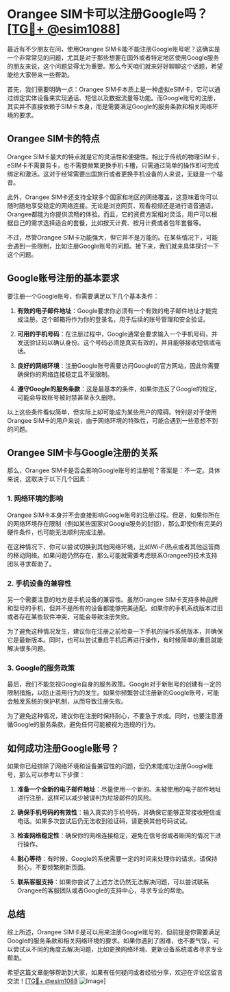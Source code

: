 # Orangee SIM卡可以注册Google吗？[[TG💪+ @esim1088](https://t.me/s/esim1088)]

最近有不少朋友在问，使用Orangee SIM卡能不能注册Google账号呢？这确实是一个非常常见的问题，尤其是对于那些想要在国外或者特定地区使用Google服务的朋友来说，这个问题显得尤为重要。那么今天咱们就来好好聊聊这个话题，希望能给大家带来一些帮助。

首先，我们需要明确一点：Orangee SIM卡本质上是一种虚拟eSIM卡，它可以通过绑定实体设备来实现通话、短信以及数据流量等功能。而Google账号的注册，其实并不直接依赖于SIM卡本身，而是需要满足Google的服务条款和相关网络环境的要求。

## Orangee SIM卡的特点

Orangee SIM卡最大的特点就是它的灵活性和便捷性。相比于传统的物理SIM卡，eSIM卡不需要剪卡，也不需要频繁更换手机卡槽，只需通过简单的操作即可完成绑定和激活。这对于经常需要出国旅行或者更换手机设备的人来说，无疑是一个福音。

此外，Orangee SIM卡还支持全球多个国家和地区的网络覆盖，这意味着你可以随时随地享受稳定的网络连接。无论是浏览网页、观看视频还是进行语音通话，Orangee都能为你提供流畅的体验。而且，它的资费方案相对灵活，用户可以根据自己的需求选择适合的套餐，比如按天计费、按月计费或者包年套餐等。

不过，尽管Orangee SIM卡功能强大，但它并不是万能的。在某些情况下，可能会遇到一些限制，比如注册Google账号的问题。接下来，我们就来具体探讨一下这个问题。

## Google账号注册的基本要求

要注册一个Google账号，你需要满足以下几个基本条件：

1. **有效的电子邮件地址**：Google要求你必须有一个有效的电子邮件地址才能完成注册。这个邮箱将作为你的登录名，用于后续的账号管理和安全验证。

2. **可用的手机号码**：在注册过程中，Google通常会要求输入一个手机号码，并发送验证码以确认身份。这个号码必须是真实有效的，并且能够接收短信或电话。

3. **良好的网络环境**：注册Google账号需要访问Google的官方网站，因此你需要确保你的网络连接稳定且不受限制。

4. **遵守Google的服务条款**：这是最基本的条件，如果你违反了Google的规定，可能会导致账号被封禁甚至永久删除。

以上这些条件看似简单，但实际上却可能成为某些用户的障碍。特别是对于使用Orangee SIM卡的用户来说，由于网络环境的特殊性，可能会遇到一些意想不到的问题。

## Orangee SIM卡与Google注册的关系

那么，Orangee SIM卡是否会影响Google账号的注册呢？答案是：不一定。具体来说，这取决于以下几个因素：

### 1. 网络环境的影响

Orangee SIM卡本身并不会直接影响Google账号的注册过程。但是，如果你所在的网络环境存在限制（例如某些国家对Google服务的封锁），那么即使你有完美的硬件条件，也可能无法顺利完成注册。

在这种情况下，你可以尝试切换到其他网络环境，比如Wi-Fi热点或者其他运营商的移动网络。如果问题仍然存在，那么可能就需要考虑联系Orangee的技术支持团队寻求帮助了。

### 2. 手机设备的兼容性

另一个需要注意的地方是手机设备的兼容性。虽然Orangee SIM卡支持多种品牌和型号的手机，但并不是所有的设备都能够完美适配。如果你的手机系统版本过旧或者存在某些软件冲突，可能会导致注册失败。

为了避免这种情况发生，建议你在注册之前检查一下手机的操作系统版本，并确保它是最新版本。同时，也可以尝试重启手机后再进行操作，有时候简单的重启就能解决很多问题。

### 3. Google的服务政策

最后，我们不能忽视Google自身的服务政策。Google对于新账号的创建有一定的限制措施，以防止滥用行为的发生。如果你频繁尝试注册新的Google账号，可能会触发系统的保护机制，从而导致注册失败。

为了避免这种情况，建议你在注册时保持耐心，不要急于求成。同时，也要注意遵循Google的服务条款，避免任何可能被视为违规的行为。

## 如何成功注册Google账号？

如果你已经排除了网络环境和设备兼容性的问题，但仍未能成功注册Google账号，那么可以参考以下步骤：

1. **准备一个全新的电子邮件地址**：尽量使用一个新的、未被使用的电子邮件地址进行注册，这样可以减少被误判为垃圾邮件的风险。

2. **确保手机号码的有效性**：输入真实的手机号码，并确保它能够正常接收短信或电话。如果多次尝试后仍无法收到验证码，请更换其他号码试试。

3. **检查网络稳定性**：确保你的网络连接稳定，避免在信号弱或者断网的情况下进行操作。

4. **耐心等待**：有时候，Google的系统需要一定的时间来处理你的请求。请保持耐心，不要频繁刷新页面。

5. **联系客服支持**：如果你尝试了上述方法仍然无法解决问题，可以尝试联系Orangee的客服团队或者Google的支持中心，寻求专业的帮助。

## 总结

综上所述，Orangee SIM卡是可以用来注册Google账号的，但前提是你需要满足Google的服务条款和相关网络环境的要求。如果你遇到了困难，也不要气馁，可以尝试从不同的角度去解决问题，比如更换网络环境、更新设备系统或者寻求专业帮助。

希望这篇文章能够帮助到大家，如果有任何疑问或者经验分享，欢迎在评论区留言交流！[[TG💪+ @esim1088](https://t.me/s/esim1088) ![Image](https://i.postimg.cc/4NQfJmqS/Snipaste-2025-05-13-00-14-12.png)]